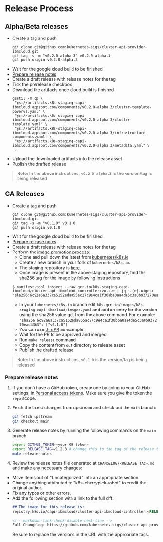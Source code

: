 # Release Process

## Alpha/Beta releases
- Create a tag and push
    ```shell
    git clone git@github.com:kubernetes-sigs/cluster-api-provider-ibmcloud.git
    git tag -s -m "v0.2.0-alpha.3" v0.2.0-alpha.3
    git push origin v0.2.0-alpha.3
    ```
- Wait for the google cloud build to be finished 
- [Prepare release notes](#prepare-release-notes)
- Create a draft release with release notes for the tag
- Tick the prerelease checkbox
- Download the artifacts once cloud build is finished
     ```shell
    gsutil -m cp \
      "gs://artifacts.k8s-staging-capi-ibmcloud.appspot.com/components/v0.2.0-alpha.3/cluster-template-powervs.yaml" \
      "gs://artifacts.k8s-staging-capi-ibmcloud.appspot.com/components/v0.2.0-alpha.3/cluster-template.yaml" \
      "gs://artifacts.k8s-staging-capi-ibmcloud.appspot.com/components/v0.2.0-alpha.3/infrastructure-components.yaml" \
      "gs://artifacts.k8s-staging-capi-ibmcloud.appspot.com/components/v0.2.0-alpha.3/metadata.yaml" \
      .
    ```
- Upload the downloaded artifacts into the release asset
- Publish the drafted release
> Note: In the above instructions, `v0.2.0-alpha.3` is the version/tag is being released

## GA Releases
- Create a tag and push
    ```shell
    git clone git@github.com:kubernetes-sigs/cluster-api-provider-ibmcloud.git
    git tag -s -m "v0.1.0" v0.1.0
    git push origin v0.1.0
    ```
- Wait for the google cloud build to be finished
- [Prepare release notes](#prepare-release-notes)
- Create a draft release with release notes for the tag
- Perform the [image promotion process](https://github.com/kubernetes/k8s.io/tree/main/k8s.gcr.io#image-promoter):
  - Clone and pull down the latest from [kubernetes/k8s.io](https://github.com/kubernetes/k8s.io)
  - Create a new branch in your fork of `kubernetes/k8s.io`. 
  - The staging repository is [here](https://console.cloud.google.com/gcr/images/k8s-staging-capi-ibmcloud/GLOBAL).
  - Once image is present in the above staging repository, find the sha256 tag for the image by following instructions
  ```shell
  $ manifest-tool inspect --raw gcr.io/k8s-staging-capi-ibmcloud/cluster-api-ibmcloud-controller:v0.1.0 | jq '.[0].Digest'
  "sha256:6c92a6a337ca5152eda855ac27c9e4ca1f30bba0aa4de5c3a0b937270ead4363"
  ```
  - In your `kubernetes/k8s.io` branch edit `k8s.gcr.io/images/k8s-staging-capi-ibmcloud/images.yaml` and add an entry for the version using the sha256 value got from the above command. For example: `"sha256:6c92a6a337ca5152eda855ac27c9e4ca1f30bba0aa4de5c3a0b937270ead4363": ["v0.1.0"]`
  - You can use [this PR](https://github.com/kubernetes/k8s.io/pull/3185) as example 
  - Wait for the PR to be approved and merged
  - Run `make release` command
  - Copy the content from `out` directory to release asset 
  - Publish the drafted release

> Note: In the above instructions, `v0.1.0` is the version/tag is being released

### Prepare release notes

1. If you don't have a GitHub token, create one by going to your GitHub settings, in [Personal access tokens](https://github.com/settings/tokens). Make sure you give the token the `repo` scope.

2. Fetch the latest changes from upstream and check out the `main` branch:

    ```sh
    git fetch upstream
    git checkout main
    ```

3. Generate release notes by running the following commands on the `main` branch:

    ```sh
    export GITHUB_TOKEN=<your GH token>
    export RELEASE_TAG=v1.2.3 # change this to the tag of the release to be cut
    make release-notes
    ```

4. Review the release notes file generated at `CHANGELOG/<RELEASE_TAG>.md` and make any necessary changes:

  - Move items out of "Uncategorized" into an appropriate section.
  - Change anything attributed to "k8s-cherrypick-robot" to credit the original author.
  - Fix any typos or other errors.
  - Add the following section with a link to the full diff:
      ```md
      ## The image for this release is:
      registry.k8s.io/capi-ibmcloud/cluster-api-ibmcloud-controller:<RELEASE_TAG>

      <!-- markdown-link-check-disable-next-line -->
      Full Changelog: https://github.com/kubernetes-sigs/cluster-api-provider-ibmcloud/compare/v0.9.0...v0.10.0
      ```
    Be sure to replace the versions in the URL with the appropriate tags.
